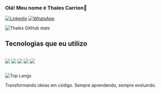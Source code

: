 ### Olá! Meu nome é Thales Carrion👋
[![Linkedin](    https://img.shields.io/badge/LinkedIn-0077B5?style=for-the-badge&logo=linkedin&logoColor=white)](https://www.linkedin.com/in/thales-carrion/)
[![WhatsApp](https://img.shields.io/badge/WhatsApp-25D366?style=for-the-badge&logo=whatsapp&logoColor=white)](https://api.whatsapp.com/send/?phone=5515992717403&text&type=phone_number&app_absent=0)

![Thales GitHub stats](https://github-readme-stats.vercel.app/api?username=thalesmanoel&show_icons=true&theme=onedark)

## Tecnologias que eu utilizo

<div style="display: inline_block"><br>
<img align="center" src="https://img.shields.io/badge/Java-ED8B00?style=for-the-badge&logo=openjdk&logoColor=white">
<img align="center" style="display: inline_block" src="    https://img.shields.io/badge/Spring-6DB33F?style=for-the-badge&logo=spring&logoColor=white">
<img align="center" style="display: inline_block" src="https://img.shields.io/badge/Node.js-43853D?style=for-the-badge&logo=node.js&logoColor=white">
<img align="center" style="display: inline_block" src="https://img.shields.io/badge/TypeScript-007ACC?style=for-the-badge&logo=typescript&logoColor=white">
<img align="center" style="display: inline_block" src="https://img.shields.io/badge/Angular-DD0031?style=for-the-badge&logo=angular&logoColor=white">
</div><br>

![Top Langs](https://github-readme-stats.vercel.app/api/top-langs/?username=thalesmanoel&hide=html)

Transformando ideias em código. Sempre aprendendo, sempre evoluindo.

